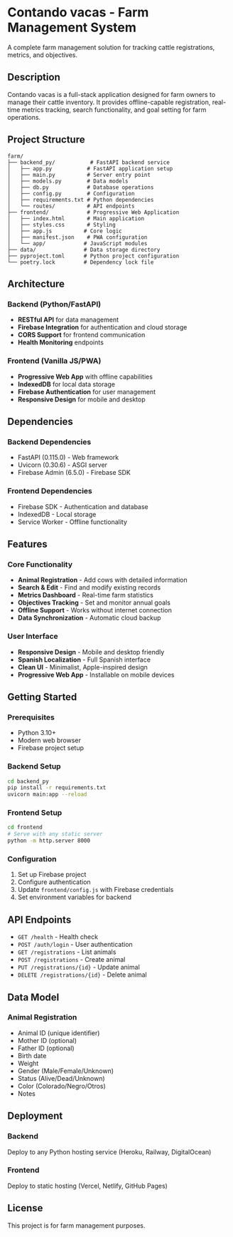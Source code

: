 # Contando vacas - Farm Management System

A complete farm management solution for tracking cattle registrations, metrics, and objectives.

## Description

Contando vacas is a full-stack application designed for farm owners to manage their cattle inventory. It provides offline-capable registration, real-time metrics tracking, search functionality, and goal setting for farm operations.

## Project Structure

```
farm/
├── backend_py/           # FastAPI backend service
│   ├── app.py           # FastAPI application setup
│   ├── main.py          # Server entry point
│   ├── models.py        # Data models
│   ├── db.py            # Database operations
│   ├── config.py        # Configuration
│   ├── requirements.txt # Python dependencies
│   └── routes/          # API endpoints
├── frontend/            # Progressive Web Application
│   ├── index.html       # Main application
│   ├── styles.css       # Styling
│   ├── app.js          # Core logic
│   ├── manifest.json    # PWA configuration
│   └── app/            # JavaScript modules
├── data/               # Data storage directory
├── pyproject.toml      # Python project configuration
└── poetry.lock         # Dependency lock file
```

## Architecture

### Backend (Python/FastAPI)
- **RESTful API** for data management
- **Firebase Integration** for authentication and cloud storage
- **CORS Support** for frontend communication
- **Health Monitoring** endpoints

### Frontend (Vanilla JS/PWA)
- **Progressive Web App** with offline capabilities
- **IndexedDB** for local data storage
- **Firebase Authentication** for user management
- **Responsive Design** for mobile and desktop

## Dependencies

### Backend Dependencies
- FastAPI (0.115.0) - Web framework
- Uvicorn (0.30.6) - ASGI server
- Firebase Admin (6.5.0) - Firebase SDK

### Frontend Dependencies
- Firebase SDK - Authentication and database
- IndexedDB - Local storage
- Service Worker - Offline functionality

## Features

### Core Functionality
- **Animal Registration** - Add cows with detailed information
- **Search & Edit** - Find and modify existing records
- **Metrics Dashboard** - Real-time farm statistics
- **Objectives Tracking** - Set and monitor annual goals
- **Offline Support** - Works without internet connection
- **Data Synchronization** - Automatic cloud backup

### User Interface
- **Responsive Design** - Mobile and desktop friendly
- **Spanish Localization** - Full Spanish interface
- **Clean UI** - Minimalist, Apple-inspired design
- **Progressive Web App** - Installable on mobile devices

## Getting Started

### Prerequisites
- Python 3.10+
- Modern web browser
- Firebase project setup

### Backend Setup
```bash
cd backend_py
pip install -r requirements.txt
uvicorn main:app --reload
```

### Frontend Setup
```bash
cd frontend
# Serve with any static server
python -m http.server 8000
```

### Configuration
1. Set up Firebase project
2. Configure authentication
3. Update `frontend/config.js` with Firebase credentials
4. Set environment variables for backend

## API Endpoints

- `GET /health` - Health check
- `POST /auth/login` - User authentication
- `GET /registrations` - List animals
- `POST /registrations` - Create animal
- `PUT /registrations/{id}` - Update animal
- `DELETE /registrations/{id}` - Delete animal

## Data Model

### Animal Registration
- Animal ID (unique identifier)
- Mother ID (optional)
- Father ID (optional)
- Birth date
- Weight
- Gender (Male/Female/Unknown)
- Status (Alive/Dead/Unknown)
- Color (Colorado/Negro/Otros)
- Notes

## Deployment

### Backend
Deploy to any Python hosting service (Heroku, Railway, DigitalOcean)

### Frontend
Deploy to static hosting (Vercel, Netlify, GitHub Pages)

## License

This project is for farm management purposes.
